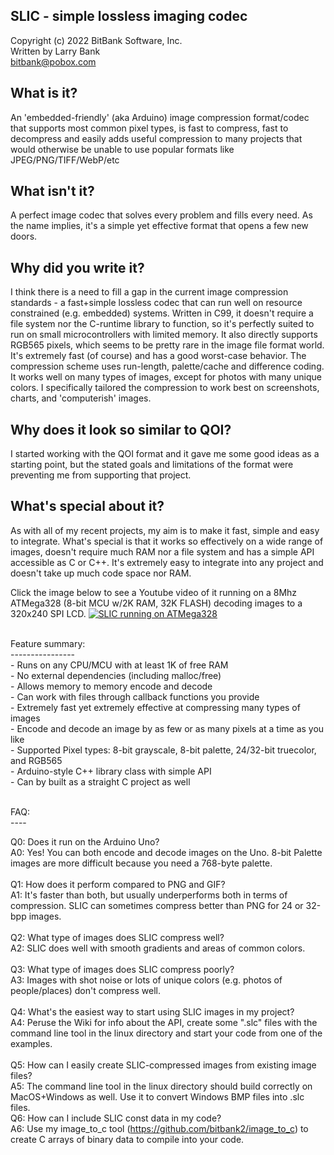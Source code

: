 SLIC - simple lossless imaging codec
------------------------------------
Copyright (c) 2022 BitBank Software, Inc.<br>
Written by Larry Bank<br>
bitbank@pobox.com<br>

What is it?
-----------
An 'embedded-friendly' (aka Arduino) image compression format/codec that supports most common pixel types, is fast to compress, fast to decompress and easily adds useful compression to many projects that would otherwise be unable to use popular formats like JPEG/PNG/TIFF/WebP/etc<br>

What isn't it?
--------------
A perfect image codec that solves every problem and fills every need. As the name implies, it's a simple yet effective format that opens a few new doors.<br>

Why did you write it?
---------------------
I think there is a need to fill a gap in the current image compression standards - a fast+simple lossless codec that can run well on resource constrained (e.g. embedded) systems. Written in C99, it doesn't require a file system nor the C-runtime library to function, so it's perfectly suited to run on small microcontrollers with limited memory. It also directly supports RGB565 pixels, which seems to be pretty rare in the image file format world. It's extremely fast (of course) and has a good worst-case behavior. The compression scheme uses run-length, palette/cache and difference coding. It works well on many types of images, except for photos with many unique colors. I specifically tailored the compression to work best on screenshots, charts, and 'computerish' images.

Why does it look so similar to QOI?
-----------------------------------
I started working with the QOI format and it gave me some good ideas as a starting point, but the stated goals and limitations of the format were preventing me from supporting that project.

What's special about it?
------------------------
As with all of my recent projects, my aim is to make it fast, simple and easy to integrate. What's special is that it works so effectively on a wide range of images, doesn't require much RAM nor a file system and has a simple API accessible as C or C++. It's extremely easy to integrate into any project and doesn't take up much code space nor RAM.<br>

Click the image below to see a Youtube video of it running on a 8Mhz ATMega328 (8-bit MCU w/2K RAM, 32K FLASH) decoding images to a 320x240 SPI LCD.
[![SLIC running on ATMega328](https://img.youtube.com/vi/8YeGYrjqi5Y/0.jpg)](https://www.youtube.com/watch?v=8YeGYrjqi5Y)

<br>
Feature summary:<br>
----------------<br>
- Runs on any CPU/MCU with at least 1K of free RAM<br>
- No external dependencies (including malloc/free)<br>
- Allows memory to memory encode and decode<br>
- Can work with files through callback functions you provide<br>
- Extremely fast yet extremely effective at compressing many types of images<br>
- Encode and decode an image by as few or as many pixels at a time as you like<br>
- Supported Pixel types: 8-bit grayscale, 8-bit palette, 24/32-bit truecolor, and RGB565<br>
- Arduino-style C++ library class with simple API<br>
- Can by built as a straight C project as well<br>
<br>

FAQ:<br>
----<br>

Q0: Does it run on the Arduino Uno?<br>
A0: Yes! You can both encode and decode images on the Uno. 8-bit Palette images are more difficult because you need a 768-byte palette.<br>
<br>
Q1: How does it perform compared to PNG and GIF?<br>
A1: It's faster than both, but usually underperforms both in terms of compression. SLIC can sometimes compress better than PNG for 24 or 32-bpp images.<br>
<br>
Q2: What type of images does SLIC compress well?<br>
A2: SLIC does well with smooth gradients and areas of common colors.<br>
<br>
Q3: What type of images does SLIC compress poorly?<br>
A3: Images with shot noise or lots of unique colors (e.g. photos of people/places) don't compress well.<br>
<br>
Q4: What's the easiest way to start using SLIC images in my project?<br>
A4: Peruse the Wiki for info about the API, create some ".slc" files with the command line tool in the linux directory and start your code from one of the examples.<br>
<br>
Q5: How can I easily create SLIC-compressed images from existing image files?<br>
A5: The command line tool in the linux directory should build correctly on MacOS+Windows as well. Use it to convert Windows BMP files into .slc files.<br>
Q6: How can I include SLIC const data in my code?<br>
A6: Use my image_to_c tool (https://github.com/bitbank2/image_to_c) to create C arrays of binary data to compile into your code.<br>
